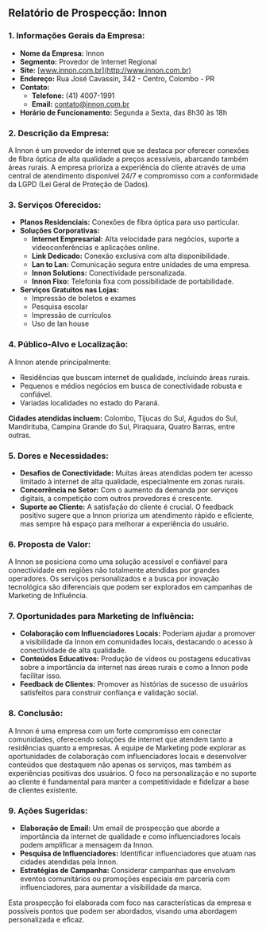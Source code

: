 ## Relatório de Prospecção: Innon

### 1. Informações Gerais da Empresa:
- **Nome da Empresa:** Innon
- **Segmento:** Provedor de Internet Regional
- **Site:** [www.innon.com.br](http://www.innon.com.br)
- **Endereço:** Rua José Cavassin, 342 - Centro, Colombo - PR
- **Contato:**
  - **Telefone:** (41) 4007-1991
  - **Email:** contato@innon.com.br
- **Horário de Funcionamento:** Segunda a Sexta, das 8h30 às 18h

### 2. Descrição da Empresa:
A Innon é um provedor de internet que se destaca por oferecer conexões de fibra óptica de alta qualidade a preços acessíveis, abarcando também áreas rurais. A empresa prioriza a experiência do cliente através de uma central de atendimento disponível 24/7 e compromisso com a conformidade da LGPD (Lei Geral de Proteção de Dados).

### 3. Serviços Oferecidos:
- **Planos Residenciais:** Conexões de fibra óptica para uso particular.
- **Soluções Corporativas:**
  - **Internet Empresarial:** Alta velocidade para negócios, suporte a videoconferências e aplicações online.
  - **Link Dedicado:** Conexão exclusiva com alta disponibilidade.
  - **Lan to Lan:** Comunicação segura entre unidades de uma empresa.
  - **Innon Solutions:** Conectividade personalizada.
  - **Innon Fixo:** Telefonia fixa com possibilidade de portabilidade.
- **Serviços Gratuitos nas Lojas:**
  - Impressão de boletos e exames
  - Pesquisa escolar
  - Impressão de currículos
  - Uso de lan house

### 4. Público-Alvo e Localização:
A Innon atende principalmente:
- Residências que buscam internet de qualidade, incluindo áreas rurais.
- Pequenos e médios negócios em busca de conectividade robusta e confiável.
- Variadas localidades no estado do Paraná.

**Cidades atendidas incluem:** Colombo, Tijucas do Sul, Agudos do Sul, Mandirituba, Campina Grande do Sul, Piraquara, Quatro Barras, entre outras.

### 5. Dores e Necessidades:
- **Desafios de Conectividade:** Muitas áreas atendidas podem ter acesso limitado à internet de alta qualidade, especialmente em zonas rurais.
- **Concorrência no Setor:** Com o aumento da demanda por serviços digitais, a competição com outros provedores é crescente.
- **Suporte ao Cliente:** A satisfação do cliente é crucial. O feedback positivo sugere que a Innon prioriza um atendimento rápido e eficiente, mas sempre há espaço para melhorar a experiência do usuário.

### 6. Proposta de Valor:
A Innon se posiciona como uma solução acessível e confiável para conectividade em regiões não totalmente atendidas por grandes operadores. Os serviços personalizados e a busca por inovação tecnológica são diferenciais que podem ser explorados em campanhas de Marketing de Influência.

### 7. Oportunidades para Marketing de Influência:
- **Colaboração com Influenciadores Locais:** Poderiam ajudar a promover a visibilidade da Innon em comunidades locais, destacando o acesso à conectividade de alta qualidade.
- **Conteúdos Educativos:** Produção de vídeos ou postagens educativas sobre a importância da internet nas áreas rurais e como a Innon pode facilitar isso.
- **Feedback de Clientes:** Promover as histórias de sucesso de usuários satisfeitos para construir confiança e validação social.

### 8. Conclusão:
A Innon é uma empresa com um forte compromisso em conectar comunidades, oferecendo soluções de internet que atendem tanto a residências quanto a empresas. A equipe de Marketing pode explorar as oportunidades de colaboração com influenciadores locais e desenvolver conteúdos que destaquem não apenas os serviços, mas também as experiências positivas dos usuários. O foco na personalização e no suporte ao cliente é fundamental para manter a competitividade e fidelizar a base de clientes existente.

### 9. Ações Sugeridas:
- **Elaboração de Email:** Um email de prospecção que aborde a importância da internet de qualidade e como influenciadores locais podem amplificar a mensagem da Innon.
- **Pesquisa de Influenciadores:** Identificar influenciadores que atuam nas cidades atendidas pela Innon.
- **Estratégias de Campanha:** Considerar campanhas que envolvam eventos comunitários ou promoções especiais em parceria com influenciadores, para aumentar a visibilidade da marca. 

Esta prospecção foi elaborada com foco nas características da empresa e possíveis pontos que podem ser abordados, visando uma abordagem personalizada e eficaz.